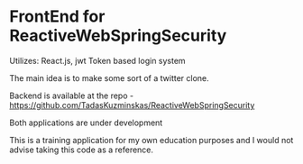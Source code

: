 # FrontEnd for ReactiveWebSpringSecurity

Utilizes: React.js, jwt Token based login system 

The main idea is to make some sort of a twitter clone.

Backend is available at the repo - https://github.com/TadasKuzminskas/ReactiveWebSpringSecurity

Both applications are under development

This is a training application for my own education purposes and I would not advise taking this code as a reference.
